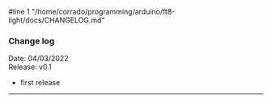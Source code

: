 #line 1 "/home/corrado/programming/arduino/ft8-light/docs/CHANGELOG.md"
### Change log
Date: 04/03/2022                         
Release: v0.1
- first release
___
